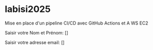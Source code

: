 # labisi2025
Mise en place d'un pipeline CI/CD avec GitHub Actions et A WS EC2 

Saisir votre Nom et Prénom: []

Saisir votre adresse email: []
